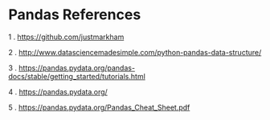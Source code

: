 # Pandas References 

1 . https://github.com/justmarkham


2 . http://www.datasciencemadesimple.com/python-pandas-data-structure/


3 . https://pandas.pydata.org/pandas-docs/stable/getting_started/tutorials.html


4 . https://pandas.pydata.org/


5 . https://pandas.pydata.org/Pandas_Cheat_Sheet.pdf
